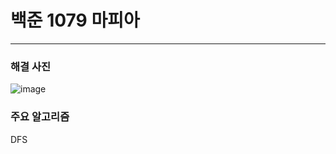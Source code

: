 # 백준 1079 마피아

---

### 해결 사진

![image](https://user-images.githubusercontent.com/41224549/93558720-01a3cf00-f9b9-11ea-8b09-14f41e918dd9.png)


### 주요 알고리즘

DFS
